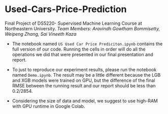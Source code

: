 # Used-Cars-Price-Prediction
Final Project of DS5220- Supervised Machine Learning Course at Northeastern University.
*Team Members: Aravindh Gowtham Bommisetty, Weipeng Zhang, Sai Vineeth Kaza*

- The notebook named `US Used Car Price Prediciton.ipynb` contains the full version of our code. Running the cells in order will do all the operations we did that were presented in our final presentation and report.

- To just to reproduce our experiment results, please run the notebook named `Demo.ipynb`. The result may be a little different because the LGB and XGB models were trained on GPU, but the difference of the final RMSE between the running result and our report should be less than 0.2/2854.

- Considering the size of data and model, we suggest to use high-RAM with GPU runtime in Google Colab.

